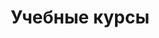---
title: Учебные курсы
type: landing
draft: true
sections:
  - block: markdown
    content:
      title: Учебные курсы
      subtitle: <br><br> 
      text: 
    design:
      # Choose an optional background color, gradient, image, or video
      background:
         image:
          ### Add your image background to `assets/media/`.
          filename:  lab_cover_test.jpg #lab_cover_test.jpg
          filters:
            brightness: 0.25
          parallax: true
          
         text_color_light: true
      columns: "1" 

  - block: markdown
    content:
      title: Курс 1
      subtitle: О чём
      text: Тут будут курсы от сотрудников нашей лаборатории!

  - block: markdown
    content:
      title: Курс 2
      subtitle: О чём
      text: Тут будут курсы от сотрудников нашей лаборатории!

---
